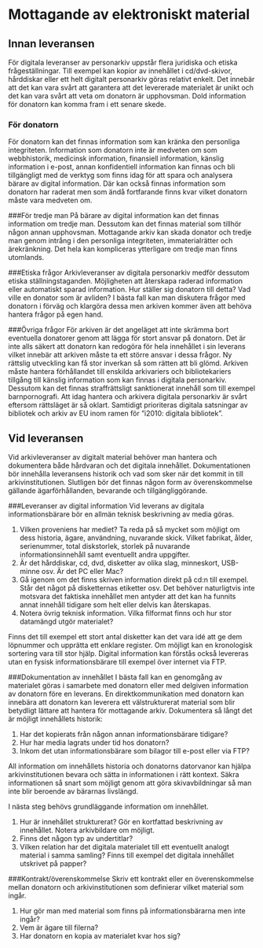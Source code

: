 # Mottagande av elektroniskt material

## Innan leveransen
För digitala leveranser av personarkiv uppstår flera juridiska och etiska frågeställningar. Till exempel kan kopior av innehållet i cd/dvd-skivor, hårddiskar eller ett helt digitalt personarkiv göras relativt enkelt. Det innebär att det kan vara svårt att garantera att det levererade materialet är unikt och det kan vara svårt att veta om donatorn är upphovsman. Dold information för donatorn kan komma fram i ett senare skede. 

### För donatorn
För donatorn kan det finnas information som kan kränka den personliga integriteten.
Information som donatorn inte är medveten om som webbhistorik, medicinsk information, finansiell information, känslig information i e-post, annan konfidentiell information kan finnas och bli tillgängligt med de verktyg som finns idag för att spara och analysera bärare av digital information.
Där kan också finnas information som donatorn har raderat men som ändå fortfarande finns kvar vilket donatorn måste vara medveten om.

###För tredje man
På bärare av digital information kan det finnas information om tredje man. Dessutom kan det finnas material som tillhör någon annan upphovsman.
Mottagande arkiv kan skada donator och tredje man genom intrång i den personliga integriteten, immaterialrätter och ärekränkning. Det hela kan kompliceras ytterligare om tredje man finns utomlands.

###Etiska frågor
Arkivleveranser av digitala personarkiv medför dessutom etiska ställningstaganden.
Möjligheten att återskapa raderad information eller automatiskt sparad information. Hur ställer sig donatorn till detta? Vad ville en donator som är avliden? 
I bästa fall kan man diskutera frågor med donatorn i förväg och klargöra dessa men arkiven kommer även att behöva hantera frågor på egen hand.

###Övriga frågor
För arkiven är det angeläget att inte skrämma bort eventuella donatorer genom att lägga för stort ansvar på donatorn. Det är inte alls säkert att donatorn kan redogöra för hela innehållet i sin leverans vilket innebär att arkiven måste ta ett större ansvar i dessa frågor.
Ny rättslig utveckling kan få stor inverkan så som rätten att bli glömd.
Arkiven måste hantera förhållandet till enskilda arkivariers och bibliotekariers tillgång till känslig information som kan finnas i digitala personarkiv. 
Dessutom kan det finnas straffrättsligt sanktionerat innehåll som till exempel barnpornografi.
Att idag hantera och arkivera digitala personarkiv är svårt eftersom rättsläget är så oklart. Samtidigt prioriteras digitala satsningar av bibliotek och arkiv av EU inom ramen för ”i2010: digitala bibliotek”.

## Vid leveransen

Vid arkivleveranser av digitalt material behöver man hantera och dokumentera både hårdvaran och det digitala innehållet. Dokumentationen bör innehålla leveransens historik och vad som sker när det kommit in till arkivinstitutionen. Slutligen bör det finnas någon form av överenskommelse gällande ägarförhållanden, bevarande och tillgängliggörande.  

###Leveranser av digital information
Vid leverans av digitala informationsbärare bör en allmän teknisk beskrivning av media göras. 
1. Vilken proveniens har mediet? Ta reda på så mycket som möjligt om dess historia, ägare, användning, nuvarande skick. Vilket fabrikat, ålder, serienummer, total diskstorlek, storlek på nuvarande informationsinnehåll samt eventuellt andra uppgifter.
2. Är det hårddiskar, cd, dvd, disketter av olika slag, minneskort, USB-minne osv. Är det PC eller Mac? 
3. Gå igenom om det finns skriven information direkt på cd:n till exempel. Står det något på disketternas etiketter osv. Det behöver naturligtvis inte motsvara det faktiska innehållet men antyder att det kan ha funnits annat innehåll tidigare som helt eller delvis kan återskapas.
4. Notera övrig teknisk information. Vilka filformat finns och hur stor datamängd utgör materialet? 

Finns det till exempel ett stort antal disketter kan det vara idé att ge dem löpnummer och upprätta ett enklare register. Om möjligt kan en kronologisk sortering vara till stor hjälp.
Digital information kan förstås också levereras utan en fysisk informationsbärare till exempel över internet via FTP.

###Dokumentation av innehållet
I bästa fall kan en genomgång av materialet göras i samarbete med donatorn eller med delgiven information av donatorn före en leverans. En direktkommunikation med donatorn kan innebära att donatorn kan leverera ett välstrukturerat material som blir betydligt lättare att hantera för mottagande arkiv.
Dokumentera så långt det är möjligt innehållets historik:
1. Har det kopierats från någon annan informationsbärare tidigare? 
2. Hur har media lagrats under tid hos donatorn? 
3. Inkom det utan informationsbärare som bilagor till e-post eller via FTP? 

All information om innehållets historia och donatorns datorvanor kan hjälpa arkivinstitutionen bevara och sätta in informationen i rätt kontext.
Säkra informationen så snart som möjligt genom att göra skivavbildningar så man inte blir beroende av bärarnas livslängd.

I nästa steg behövs grundläggande information om innehållet. 
1. Hur är innehållet strukturerat? Gör en kortfattad beskrivning av innehållet. Notera arkivbildare om möjligt. 
2. Finns det någon typ av undertitlar? 
3. Vilken relation har det digitala materialet till ett eventuellt analogt material i samma samling? Finns till exempel det digitala innehållet utskrivet på papper? 

###Kontrakt/överenskommelse
Skriv ett kontrakt eller en överenskommelse mellan donatorn och arkivinstitutionen som definierar vilket material som ingår. 
1. Hur gör man med material som finns på informationsbärarna men inte ingår? 
2. Vem är ägare till filerna? 
3. Har donatorn en kopia av materialet kvar hos sig?
